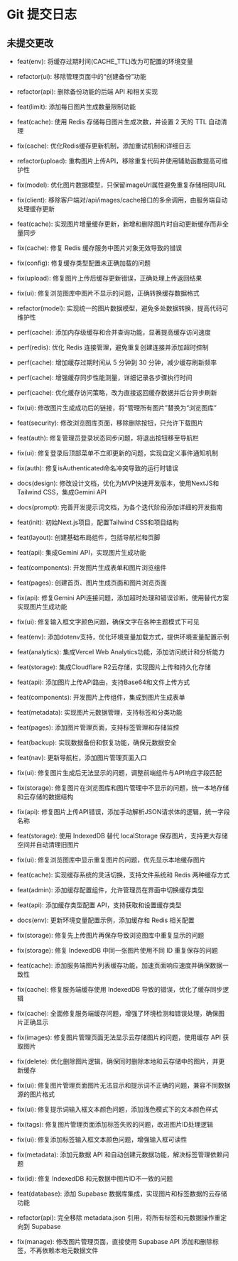 # Git 提交日志

## 未提交更改

- feat(env): 将缓存过期时间(CACHE_TTL)改为可配置的环境变量
- refactor(ui): 移除管理页面中的“创建备份”功能
- refactor(api): 删除备份功能的后端 API 和相关实现
- feat(limit): 添加每日图片生成数量限制功能
- feat(cache): 使用 Redis 存储每日图片生成次数，并设置 2 天的 TTL 自动清理
- fix(cache): 优化Redis缓存更新机制，添加重试机制和详细日志
- refactor(upload): 重构图片上传API，移除重复代码并使用辅助函数提高可维护性
- fix(model): 优化图片数据模型，只保留imageUrl属性避免重复存储相同URL
- fix(client): 移除客户端对/api/images/cache接口的多余调用，由服务端自动处理缓存更新

- feat(cache): 实现图片增量缓存更新，新增和删除图片时自动更新缓存而非全量同步
- fix(cache): 修复 Redis 缓存服务中图片对象无效导致的错误
- fix(config): 修复缓存类型配置未正确加载的问题
- fix(upload): 修复图片上传后缓存更新错误，正确处理上传返回结果
- fix(ui): 修复浏览图库中图片不显示的问题，正确转换缓存数据格式
- refactor(model): 实现统一的图片数据模型，避免多处数据转换，提高代码可维护性

- perf(cache): 添加内存级缓存和合并查询功能，显著提高缓存访问速度
- perf(redis): 优化 Redis 连接管理，避免重复创建连接并添加超时控制
- perf(cache): 增加缓存过期时间从 5 分钟到 30 分钟，减少缓存刷新频率
- perf(cache): 增强缓存同步性能测量，详细记录各步骤执行时间
- perf(cache): 优化缓存访问策略，改为直接返回缓存数据并后台异步刷新
- fix(ui): 修改图片生成成功后的链接，将“管理所有图片”替换为“浏览图库”
- feat(security): 修改浏览图库页面，移除删除按钮，只允许下载图片
- feat(auth): 修复管理员登录状态同步问题，将退出按钮移至导航栏
- fix(ui): 修复登录后顶部菜单不立即更新的问题，实现自定义事件通知机制
- fix(auth): 修复isAuthenticated命名冲突导致的运行时错误
- docs(design): 修改设计文档，优化为MVP快速开发版本，使用NextJS和Tailwind CSS，集成Gemini API
- docs(prompt): 完善开发提示词文档，为各个迭代阶段添加详细的开发指南
- feat(init): 初始Next.js项目，配置Tailwind CSS和项目结构
- feat(layout): 创建基础布局组件，包括导航栏和页脚
- feat(api): 集成Gemini API，实现图片生成功能
- feat(components): 开发图片生成表单和图片浏览组件
- feat(pages): 创建首页、图片生成页面和图片浏览页面
- fix(api): 修复Gemini API连接问题，添加超时处理和错误诊断，使用替代方案实现图片生成功能
- fix(ui): 修复输入框文字颜色问题，确保文字在各种主题模式下可见
- feat(env): 添加dotenv支持，优化环境变量加载方式，提供环境变量配置示例
- feat(analytics): 集成Vercel Web Analytics功能，添加访问统计和分析能力
- feat(storage): 集成Cloudflare R2云存储，实现图片上传和持久化存储
- feat(api): 添加图片上传API路由，支持Base64和文件上传方式
- feat(components): 开发图片上传组件，集成到图片生成表单
- feat(metadata): 实现图片元数据管理，支持标签和分类功能
- feat(pages): 添加图片管理页面，支持标签管理和存储监控
- feat(backup): 实现数据备份和恢复功能，确保元数据安全
- feat(nav): 更新导航栏，添加图片管理页面入口
- fix(ui): 修复图片生成后无法显示的问题，调整前端组件与API响应字段匹配
- fix(storage): 修复图片在浏览图库和图片管理中不显示的问题，统一本地存储和云存储的数据结构
- fix(api): 修复图片上传API错误，添加手动解析JSON请求体的逻辑，统一字段名称
- feat(storage): 使用 IndexedDB 替代 localStorage 保存图片，支持更大存储空间并自动清理旧图片
- fix(ui): 修复浏览图库中显示重复图片的问题，优先显示本地缓存图片
- feat(cache): 实现缓存系统的灵活切换，支持文件系统和 Redis 两种缓存方式
- feat(admin): 添加缓存配置组件，允许管理员在界面中切换缓存类型
- feat(api): 添加缓存类型配置 API，支持获取和设置缓存类型
- docs(env): 更新环境变量配置示例，添加缓存和 Redis 相关配置
- fix(storage): 修复先上传图片再保存导致浏览图库中重复显示的问题
- fix(storage): 修复 IndexedDB 中同一张图片使用不同 ID 重复保存的问题
- feat(cache): 添加服务端图片列表缓存功能，加速页面响应速度并确保数据一致性
- fix(cache): 修复服务端缓存使用 IndexedDB 导致的错误，优化了缓存同步逻辑
- fix(cache): 全面修复服务端缓存问题，增强了环境检测和错误处理，确保图片正确显示
- fix(images): 修复图片管理页面无法显示云存储图片的问题，使用缓存 API 获取图片
- fix(delete): 优化删除图片逻辑，确保同时删除本地和云存储中的图片，并更新缓存
- fix(ui): 修复图片管理页面图片无法显示和提示词不正确的问题，兼容不同数据源的图片格式
- fix(ui): 修复提示词输入框文本颜色问题，添加浅色模式下的文本颜色样式
- fix(tags): 修复图片管理页面添加标签失败的问题，改进图片ID处理逻辑
- fix(ui): 修复添加标签输入框文本颜色问题，增强输入框可读性
- fix(metadata): 添加元数据 API 和自动创建元数据功能，解决标签管理依赖问题
- fix(id): 修复 IndexedDB 和元数据中图片ID不一致的问题
- feat(database): 添加 Supabase 数据库集成，实现图片和标签数据的云存储功能
- refactor(api): 完全移除 metadata.json 引用，将所有标签和元数据操作重定向到 Supabase
- fix(manage): 修改图片管理页面，直接使用 Supabase API 添加和删除标签，不再依赖本地元数据文件
